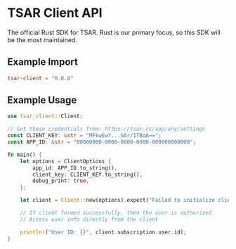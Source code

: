 # TSAR Client API

The official Rust SDK for TSAR. Rust is our primary focus, so this SDK will be the most maintained.

## Example Import

```toml
tsar-client = "0.0.8"
```

## Example Usage

```rs
use tsar_client::Client;

// Get these credentials from: https://tsar.cc/app/any/settings
const CLIENT_KEY: &str = "MFkwEwY...GAr/ITBqA==";
const APP_ID: &str = "00000000-0000-0000-0000-000000000000";

fn main() {
    let options = ClientOptions {
        app_id: APP_ID.to_string(),
        client_key: CLIENT_KEY.to_string(),
        debug_print: true,
    };

    let client = Client::new(options).expect("Failed to initialize client.");

    // If client formed successfully, then the user is authorized
    // Access user info directly from the client

    println!("User ID: {}", client.subscription.user.id);
}
```

